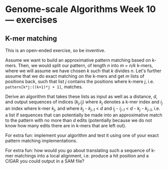 # Genome-scale Algorithms Week 10 — exercises

## K-mer matching

This is an open-ended exercise, so be inventive.

Assume we want to build an approximative pattern matching based on k-mers. Then, we would split our pattern, of length *n* into *m = n/k* k-mers, where we will assume we have chosen *k* such that *k* divides *n*. Let's further assume that we do exact matching on the k-mers and get *m* lists of positions back, such that list *j* contains the positions where k-mere *j*, i.e. `pattern[k*j:((k+1)*j + 1]`, matches.

Derive an algorithm that takes these lists as input as well as a distance, *d*, and output sequences of indices (*k<sub>j</sub>*,*i<sub>j</sub>*) where *k<sub>j</sub>* denotes a k-mer index and *i<sub>j</sub>* an index where k-mer *k<sub>j</sub>*, and where *k<sub>j</sub>* - *k<sub>j-1</sub>* < *d* and *i<sub>j</sub>* - *i<sub>j-1</sub>* < *d* - *k<sub>j</sub>* - *k<sub>j-1</sub>*, i.e. a list if sequences that can potentially be made into an approximative match to the pattern with no more than *d* edits (potentially because we do not know how many edits there are in k-mers that are left out).

For extra fun: implement your algorithm and test it using one of your exact pattern matching implementations.

For extra fun: how would you go about translating such a sequence of k-mer matchings into a local alignment, i.e. produce a hit position and a CIGAR you could output in a SAM file?
